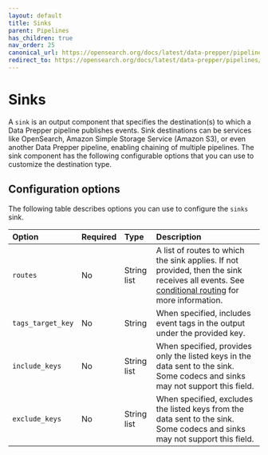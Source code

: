 ```yaml
---
layout: default
title: Sinks
parent: Pipelines
has_children: true
nav_order: 25
canonical_url: https://opensearch.org/docs/latest/data-prepper/pipelines/configuration/sinks/sinks/
redirect_to: https://opensearch.org/docs/latest/data-prepper/pipelines/configuration/sinks/sinks/
---
```


# Sinks

A `sink` is an output component that specifies the destination(s) to which a Data Prepper pipeline publishes events. Sink destinations can be services like OpenSearch, Amazon Simple Storage Service (Amazon S3), or even another Data Prepper pipeline, enabling chaining of multiple pipelines. The sink component has the following configurable options that you can use to customize the destination type.

## Configuration options

The following table describes options you can use to configure the `sinks` sink.

Option | Required | Type        | Description
:--- | :--- |:------------| :---
`routes` | No | String list | A list of routes to which the sink applies. If not provided, then the sink receives all events. See [conditional routing]({{site.url}}{{site.baseurl}}/data-prepper/pipelines/pipelines#conditional-routing) for more information.
`tags_target_key` | No | String   | When specified, includes event tags in the output under the provided key.
`include_keys` | No | String list | When specified, provides only the listed keys in the data sent to the sink. Some codecs and sinks may not support this field. 
`exclude_keys` | No | String list | When specified, excludes the listed keys from the data sent to the sink. Some codecs and sinks may not support this field.


